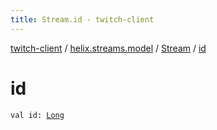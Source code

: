 ```yaml
---
title: Stream.id - twitch-client
---
```


[twitch-client](../../index.html) / [helix.streams.model](../index.html) / [Stream](index.html) / [id](./id.html)

# id

`val id: `[`Long`](https://kotlinlang.org/api/latest/jvm/stdlib/kotlin/-long/index.html)